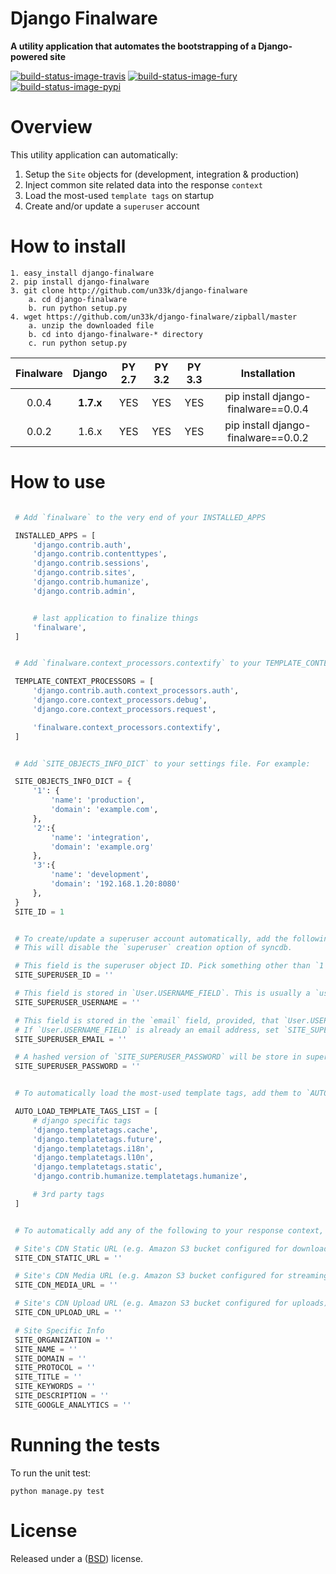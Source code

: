 Django Finalware
====================

**A utility application that automates the bootstrapping of a Django-powered site**

[![build-status-image-travis]][travis]
[![build-status-image-fury]][fury]
[![build-status-image-pypi]][pypi]


Overview
====================

This utility application can automatically:

  1. Setup the `Site` objects for (development, integration & production)
  2. Inject common site related data into the response `context`
  3. Load the most-used `template tags` on startup
  4. Create and/or update a `superuser` account

How to install
====================

    1. easy_install django-finalware
    2. pip install django-finalware
    3. git clone http://github.com/un33k/django-finalware
        a. cd django-finalware
        b. run python setup.py
    4. wget https://github.com/un33k/django-finalware/zipball/master
        a. unzip the downloaded file
        b. cd into django-finalware-* directory
        c. run python setup.py

| Finalware | Django  | PY 2.7  | PY 3.2  | PY 3.3  | Installation |
|:---------:|:-------:|:-------:|:-------:|:-------:|:------------:|
| 0.0.4 | **1.7.x** | YES | YES | YES | pip install django-finalware==0.0.4 |
| 0.0.2 | 1.6.x | YES | YES | YES | pip install django-finalware==0.0.2 |


How to use
====================

   ```python

    # Add `finalware` to the very end of your INSTALLED_APPS

    INSTALLED_APPS = [
        'django.contrib.auth',
        'django.contrib.contenttypes',
        'django.contrib.sessions',
        'django.contrib.sites',
        'django.contrib.humanize',
        'django.contrib.admin',


        # last application to finalize things
        'finalware',
    ]

   ```

   ```python

    # Add `finalware.context_processors.contextify` to your TEMPLATE_CONTEXT_PROCESSORS

    TEMPLATE_CONTEXT_PROCESSORS = [
        'django.contrib.auth.context_processors.auth',
        'django.core.context_processors.debug',
        'django.core.context_processors.request',

        'finalware.context_processors.contextify',
    ]

   ```

   ```python

    # Add `SITE_OBJECTS_INFO_DICT` to your settings file. For example:

    SITE_OBJECTS_INFO_DICT = {
        '1': {
            'name': 'production',
            'domain': 'example.com',
        },
        '2':{
            'name': 'integration',
            'domain': 'example.org'
        },
        '3':{
            'name': 'development',
            'domain': '192.168.1.20:8080'
        },
    }
    SITE_ID = 1

   ```

   ```python

    # To create/update a superuser account automatically, add the following to your settings file.
    # This will disable the `superuser` creation option of syncdb.

    # This field is the superuser object ID. Pick something other than `1` for security reason.
    SITE_SUPERUSER_ID = ''

    # This field is stored in `User.USERNAME_FIELD`. This is usually a `username` or  an `email`.
    SITE_SUPERUSER_USERNAME = ''

    # This field is stored in the `email` field, provided, that `User.USERNAME_FIELD` is not an `email`.
    # If `User.USERNAME_FIELD` is already an email address, set `SITE_SUPERUSER_EMAIL = SITE_SUPERUSER_USERNAME`
    SITE_SUPERUSER_EMAIL = ''

    # A hashed version of `SITE_SUPERUSER_PASSWORD` will be store in superuser's `password` field.
    SITE_SUPERUSER_PASSWORD = ''

   ```

   ```python

    # To automatically load the most-used template tags, add them to `AUTO_LOAD_TEMPLATE_TAGS_LIST` in your settings.

    AUTO_LOAD_TEMPLATE_TAGS_LIST = [
        # django specific tags
        'django.templatetags.cache',
        'django.templatetags.future',
        'django.templatetags.i18n',
        'django.templatetags.l10n',
        'django.templatetags.static',
        'django.contrib.humanize.templatetags.humanize',

        # 3rd party tags
    ]

   ```

   ```python

    # To automatically add any of the following to your response context, set them in your settings file.

    # Site's CDN Static URL (e.g. Amazon S3 bucket configured for downloading)
    SITE_CDN_STATIC_URL = ''

    # Site's CDN Media URL (e.g. Amazon S3 bucket configured for streaming)
    SITE_CDN_MEDIA_URL = ''

    # Site's CDN Upload URL (e.g. Amazon S3 bucket configured for uploads)
    SITE_CDN_UPLOAD_URL = ''

    # Site Specific Info
    SITE_ORGANIZATION = ''
    SITE_NAME = ''
    SITE_DOMAIN = ''
    SITE_PROTOCOL = ''
    SITE_TITLE = ''
    SITE_KEYWORDS = ''
    SITE_DESCRIPTION = ''
    SITE_GOOGLE_ANALYTICS = ''

   ```

Running the tests
====================

To run the unit test:

    python manage.py test


License
====================

Released under a ([BSD](LICENSE.md)) license.


[build-status-image-travis]: https://secure.travis-ci.org/un33k/django-finalware.png?branch=master
[travis]: http://travis-ci.org/un33k/django-finalware?branch=master

[build-status-image-fury]: https://badge.fury.io/py/django-finalware.png
[fury]: http://badge.fury.io/py/django-finalware

[build-status-image-pypi]: https://pypip.in/d/django-finalware/badge.png
[pypi]: https://crate.io/packages/django-finalware?version=latest
